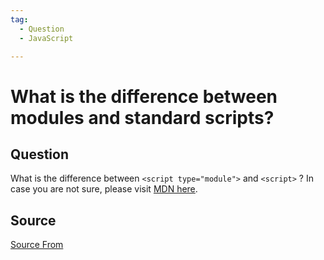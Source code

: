 ```yaml
---
tag:
  - Question
  - JavaScript

---
```

  
# What is the difference between modules and standard scripts?

## Question
What is the difference between `<script type="module">` and `<script>` ? In case you are not sure, please visit [MDN here](https://developer.mozilla.org/en-US/docs/Web/JavaScript/Guide/Modules).




##  Source
[Source From](https://bigfrontend.dev/question/what-is-the-difference-between-modules-and-standard-scripts)

  